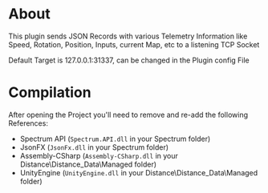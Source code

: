 # About

This plugin sends JSON Records with various Telemetry Information like Speed,
Rotation, Position, Inputs, current Map, etc to a listening TCP Socket

Default Target is 127.0.0.1:31337, can be changed in the Plugin config File

# Compilation

After opening the Project you'll need to remove and re-add the following
References:
- Spectrum API (`Spectrum.API.dll` in your Spectrum folder)
- JsonFX (`JsonFx.dll` in your Spectrum folder)
- Assembly-CSharp (`Assembly-CSharp.dll` in your Distance\Distance_Data\Managed folder)
- UnityEngine (`UnityEngine.dll` in your Distance\Distance_Data\Managed folder)